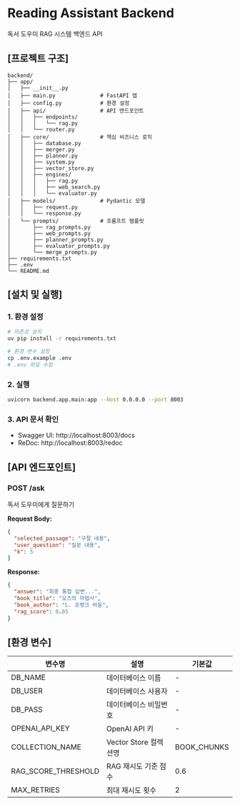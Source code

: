 # Reading Assistant Backend

독서 도우미 RAG 시스템 백엔드 API

## [프로젝트 구조]

```
backend/
├── app/
│   ├── __init__.py
│   ├── main.py              # FastAPI 앱
│   ├── config.py            # 환경 설정
│   ├── api/                 # API 엔드포인트
│   │   ├── endpoints/
│   │   │   └── rag.py
│   │   └── router.py
│   ├── core/                # 핵심 비즈니스 로직
│   │   ├── database.py
│   │   ├── merger.py
│   │   ├── planner.py
│   │   ├── system.py
│   │   ├── vector_store.py
│   │   ├── engines/
│   │   │   ├── rag.py
│   │   │   ├── web_search.py
│   │   │   └── evaluator.py
│   ├── models/              # Pydantic 모델
│   │   ├── request.py
│   │   └── response.py
│   └── prompts/             # 프롬프트 템플릿
│       ├── rag_prompts.py
│       ├── web_prompts.py
│       ├── planner_prompts.py
│       ├── evaluator_prompts.py
│       └── merge_prompts.py
├── requirements.txt
├── .env
└── README.md
```

## [설치 및 실행]

### 1. 환경 설정

```bash
# 의존성 설치
uv pip install -r requirements.txt

# 환경 변수 설정
cp .env.example .env
# .env 파일 수정
```

### 2. 실행

```bash
uvicorn backend.app.main:app --host 0.0.0.0 --port 8003
```

### 3. API 문서 확인

- Swagger UI: http://localhost:8003/docs
- ReDoc: http://localhost:8003/redoc

## [API 엔드포인트]

### POST /ask

독서 도우미에게 질문하기

**Request Body:**
```json
{
  "selected_passage": "구절 내용",
  "user_question": "질문 내용",
  "k": 5
}
```

**Response:**
```json
{
  "answer": "최종 통합 답변...",
  "book_title": "오즈의 마법사",
  "book_author": "L. 프랭크 바움",
  "rag_score": 0.85
}
```

## [환경 변수]

| 변수명 | 설명 | 기본값 |
|--------|------|--------|
| DB_NAME | 데이터베이스 이름 | - |
| DB_USER | 데이터베이스 사용자 | - |
| DB_PASS | 데이터베이스 비밀번호 | - |
| OPENAI_API_KEY | OpenAI API 키 | - |
| COLLECTION_NAME | Vector Store 컬렉션명 | BOOK_CHUNKS |
| RAG_SCORE_THRESHOLD | RAG 재시도 기준 점수 | 0.6 |
| MAX_RETRIES | 최대 재시도 횟수 | 2 |